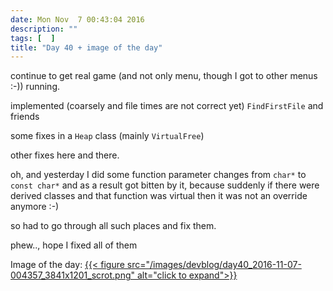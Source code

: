 ```yaml
---
date: Mon Nov  7 00:43:04 2016
description: ""
tags: [  ]
title: "Day 40 + image of the day"
---
```

continue to get real game (and not only menu, though I got to other menus :-)) running.

implemented (coarsely and file times are not correct yet) `FindFirstFile` and friends

some fixes in a `Heap` class (mainly `VirtualFree`)

other fixes here and there.


oh, and yesterday I did some function parameter changes from `char*` to `const char*` and as a result got bitten by it, because suddenly if there were derived classes and that function was virtual then it was not an override anymore :-)

so had to go through all such places and fix them.

phew.., hope I fixed all of them

Image of the day: [{{< figure src="/images/devblog/day40_2016-11-07-004357_3841x1201_scrot.png" alt="click to expand">}}](/images/devblog/day40_2016-11-07-004357_3841x1201_scrot.png)
